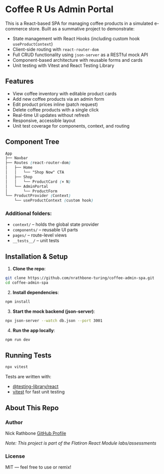 # Coffee R Us Admin Portal

This is a React-based SPA for managing coffee products in a simulated e-commerce store. Built as a summative project to demonstrate:

- State management with React Hooks (including custom hook `useProductContext`)
- Client-side routing with `react-router-dom`
- Full CRUD functionality using `json-server` as a RESTful mock API
- Component-based architecture with reusable forms and cards
- Unit testing with Vitest and React Testing Library

## Features

- View coffee inventory with editable product cards
- Add new coffee products via an admin form
- Edit product prices inline (patch request)
- Delete coffee products with a single click
- Real-time UI updates without refresh
- Responsive, accessible layout
- Unit test coverage for components, context, and routing

## Component Tree

```css
App
├── Navbar
├── Routes (react-router-dom)
│   ├── Home
│   │   └── "Shop Now" CTA
│   ├── Shop
│   │   └── ProductCard (× N)
│   └── AdminPortal
│       └── ProductForm
└── ProductProvider (Context)
    └── useProductContext (custom hook)
```

### Additional folders:
- `context/` – holds the global state provider
- `components/` – reusable UI parts
- `pages/` – route-level views
- `__tests__/` – unit tests

## Installation & Setup

1. **Clone the repo**:
```bash
git clone https://github.com/nrathbone-turing/coffee-admin-spa.git
cd coffee-admin-spa
```

2. **Install dependencies**:
```bash
npm install
```

3. **Start the mock backend (json-server)**:
```bash
npx json-server --watch db.json --port 3001
```

4. **Run the app locally**:
```bash
npm run dev
```

## Running Tests

```bash
npx vitest
```

Tests are written with:

- [@testing-library/react](https://testing-library.com/docs/react-testing-library/intro/)
- [vitest](https://vitest.dev/) for fast unit testing

## About This Repo

### Author
Nick Rathbone
[GitHub Profile](https://github.com/nrathbone-turing)

*Note: This project is part of the Flatiron React Module labs/assessments*

### License
MIT — feel free to use or remix!